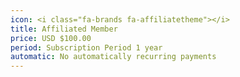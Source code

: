 ```yaml
---
icon: <i class="fa-brands fa-affiliatetheme"></i>
title: Affiliated Member
price: USD $100.00
period: Subscription Period 1 year
automatic: No automatically recurring payments
---
```

